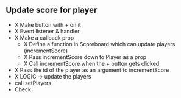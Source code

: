 ## Update score for player

- X Make button with + on it
- X Event listener & handler
- X Make a callback prop
  - X Define a function in Scoreboard which can update players (incrementScore)
  - X Pass incrementScore down to Player as a prop
  - X Call incrementScore when the + button gets clicked
- X Pass the id of the player as an argument to incrementScore
- X LOGIC -> update the players
- call setPlayers
- Check
